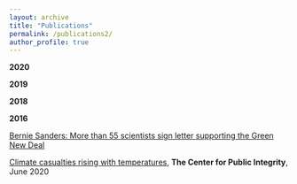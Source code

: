 ```yaml
---
layout: archive
title: "Publications"
permalink: /publications2/
author_profile: true
---
```


<b>2020</b>

<b>2019</b>

<b>2018</b>

<b>2016</b>

<a href='https://bit.ly/2uiY1Qz' target="_blank">Bernie Sanders: More than 55 scientists sign letter supporting the Green New Deal</a>

<a href='https://publicintegrity.org/environment/hidden-epidemics/heat-deaths-climate-change-arizona' target="_blank">Climate casualties rising with temperatures</a>, <b>The Center for Public Integrity</b>, June 2020<br>
